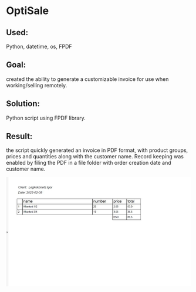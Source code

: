 # OptiSale

## Used:
Python, datetime, os, FPDF
## Goal: 
created the ability to generate a customizable invoice for use when working/selling
remotely.
## Solution: 
Python script using FPDF library.
## Result: 
the script quickly generated an invoice in PDF format, with product groups,
prices and quantities along with the customer name. Record keeping was enabled by
filing the PDF in a file folder with order creation date and customer name.

<img src = 0-02-05-8cb1863200fb34f8f15a15ff5501189c8333ee675334d117441d03523d0f9a09_533b639781e34e22.jpg wight = 200 px>

